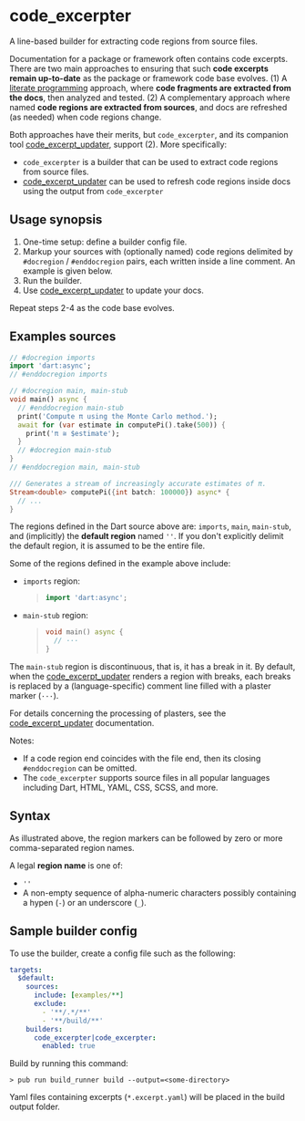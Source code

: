 # code_excerpter

A line-based builder for extracting code regions from source files.

Documentation for a package or framework often contains code excerpts.
There are two main approaches to ensuring that such **code excerpts remain
up-to-date** as the package or framework code base evolves.
(1) A [literate programming][] approach, where **code
fragments are extracted from the docs**, then analyzed and tested.
(2) A complementary approach where named **code regions are extracted from
sources**, and docs are refreshed (as needed) when code regions change.

Both approaches have their merits, but `code_excerpter`, and its companion tool 
[code_excerpt_updater][], support (2). More specifically:

- `code_excerpter` is a builder that can be used to extract code regions from source files.
- [code_excerpt_updater][] can be used to refresh code regions inside docs using
  the output from `code_excerpter`

## Usage synopsis

1. One-time setup: define a builder config file.
2. Markup your sources with (optionally named) code regions
   delimited by `#docregion` / `#enddocregion` pairs, each written
   inside a line comment. An example is given below.
3. Run the builder.
4. Use [code_excerpt_updater][] to update your docs.

Repeat steps 2-4 as the code base evolves.

## Examples sources


```dart
// #docregion imports
import 'dart:async';
// #enddocregion imports

// #docregion main, main-stub
void main() async {
  // #enddocregion main-stub
  print('Compute π using the Monte Carlo method.');
  await for (var estimate in computePi().take(500)) {
    print('π ≅ $estimate');
  }
  // #docregion main-stub
}
// #enddocregion main, main-stub

/// Generates a stream of increasingly accurate estimates of π.
Stream<double> computePi({int batch: 100000}) async* {
  // ...
}
```

The regions defined in the Dart source above are: `imports`, `main`, `main-stub`,
and (implicitly) the **default region** named  `''`.
If you don't explicitly delimit the default region, it is assumed to be the
entire file.

Some of the regions defined in the example above include:

- `imports` region:
  > ```dart
  > import 'dart:async';
  > ```

- `main-stub` region:
  > ```dart
  > void main() async {
  >   // ···
  > }
  > ```

The `main-stub` region is discontinuous, that is, it has a break in it.
By default, when the [code_excerpt_updater][] renders a region with breaks,
each breaks is replaced by a (language-specific) comment line filled with a
plaster marker (`···`).

For details concerning the processing of plasters, see the 
[code_excerpt_updater][] documentation.

Notes:

- If a code region end coincides with the file end, then its closing
  `#enddocregion` can be omitted.
- The `code_excerpter` supports source files in all popular languages including
  Dart, HTML, YAML, CSS, SCSS, and more.
  

## Syntax

As illustrated above, the region markers can be followed by zero or more comma-separated region names.

A legal **region name** is one of:

- `''`
- A non-empty sequence of alpha-numeric characters possibly containing a hypen (`-`)
  or an underscore (`_`).

## Sample builder config

To use the builder, create a config file such as the following:

```yaml
targets:
  $default:
    sources:
      include: [examples/**]
      exclude:
        - '**/.*/**'
        - '**/build/**'
    builders:
      code_excerpter|code_excerpter:
        enabled: true
```

Build by running this command:

```console
> pub run build_runner build --output=<some-directory>
```

Yaml files containing excerpts (`*.excerpt.yaml`) will be placed in the build output folder.

[code_excerpt_updater]: https://github.com/chalin/code_excerpt_updater
[literate programming]: https://en.wikipedia.org/wiki/Literate_programming